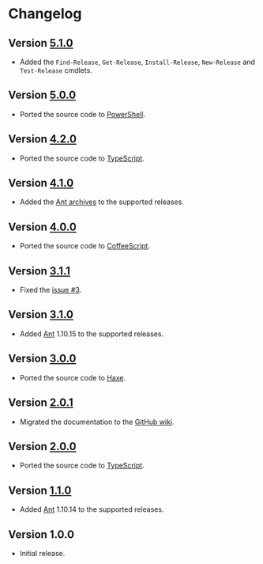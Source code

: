 # Changelog

## Version [5.1.0](https://github.com/cedx/setup-ant/compare/v5.0.0...v5.1.0)
- Added the `Find-Release`, `Get-Release`, `Install-Release`, `New-Release` and `Test-Release` cmdlets.

## Version [5.0.0](https://github.com/cedx/setup-ant/compare/v4.2.0...v5.0.0)
- Ported the source code to [PowerShell](https://learn.microsoft.com/en-us/powershell).

## Version [4.2.0](https://github.com/cedx/setup-ant/compare/v4.1.0...v4.2.0)
- Ported the source code to [TypeScript](https://www.typescriptlang.org).

## Version [4.1.0](https://github.com/cedx/setup-ant/compare/v4.0.0...v4.1.0)
- Added the [Ant archives](https://archive.apache.org/dist/ant/binaries) to the supported releases.

## Version [4.0.0](https://github.com/cedx/setup-ant/compare/v3.1.1...v4.0.0)
- Ported the source code to [CoffeeScript](https://coffeescript.org).

## Version [3.1.1](https://github.com/cedx/setup-ant/compare/v3.1.0...v3.1.1)
- Fixed the [issue #3](https://github.com/cedx/setup-ant/issues/3).

## Version [3.1.0](https://github.com/cedx/setup-ant/compare/v3.0.0...v3.1.0)
- Added [Ant](https://ant.apache.org) 1.10.15 to the supported releases.

## Version [3.0.0](https://github.com/cedx/setup-ant/compare/v2.0.1...v3.0.0)
- Ported the source code to [Haxe](https://haxe.org).

## Version [2.0.1](https://github.com/cedx/setup-ant/compare/v2.0.0...v2.0.1)
- Migrated the documentation to the [GitHub wiki](https://github.com/cedx/setup-ant/wiki).

## Version [2.0.0](https://github.com/cedx/setup-ant/compare/v1.1.0...v2.0.0)
- Ported the source code to [TypeScript](https://www.typescriptlang.org).

## Version [1.1.0](https://github.com/cedx/setup-ant/compare/v1.0.0...v1.1.0)
- Added [Ant](https://ant.apache.org) 1.10.14 to the supported releases.

## Version 1.0.0
- Initial release.
